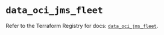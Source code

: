 # `data_oci_jms_fleet`

Refer to the Terraform Registry for docs: [`data_oci_jms_fleet`](https://registry.terraform.io/providers/oracle/oci/7.19.0/docs/data-sources/jms_fleet).
